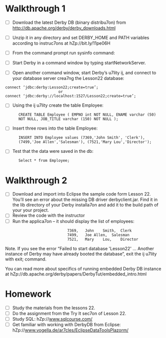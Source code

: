 # Walkthrough	1
- [ ] Download	the	latest	Derby	DB	(binary	distribu7on)	from http://db.apache.org/derby/derby_downloads.html
- [ ] Unzip	it	in	any	directory	and	set	DERBY_HOME	and	PATH	variables according	to	instruc7ons	at	hZp://bit.ly/11pe06H
- [ ] From	the	command	prompt	run	sysinfo	command:

- [ ] Start	Derby	in	a	command	window	by	typing       startNetworkServer.

- [ ] Open	another	command	window,	start	Derby’s	u7lity	ij,		and	 connect	to	your	database	server	crea7ng	the	Lesson22	database:
```
connect	‘jdbc:derby:Lesson22;create=true’;
      					or
connect	‘jdbc:derby://localhost:1527/Lesson22;create=true’;
```
- [ ] Using	the	ij	u7lity	create	the	table	Employee:
```
      CREATE TABLE Employee ( EMPNO int NOT NULL, ENAME varchar (50)
      NOT NULL, JOB_TITLE varchar (150) NOT NULL );
```
- [ ] Insert	three	rows	into	the	table	Employee:
```
      INSERT INTO Employee values (7369,'John Smith', 'Clerk'),
      (7499,'Joe Allen','Salesman'), (7521,'Mary Lou','Director');
```
- [ ] Test	that	the	data	were	saved	in	the	db:
```
      Select * from Employee;
```
# Walkthrough	2
- [ ] Download	and	import	into	Eclipse	the	sample	code	form	Lesson	22.
      You’ll	see	an	error	about	the	missing	DB	driver	derbyclient.jar.	Find	it
      in	the	lib	directory	of	your	Derby	installa7on	and	add	it	to	the	build
      path	of	your	your	project.
- [ ] Review	the	code	with	the	instructor
- [ ] Run	the	applica7on	–	it	should	display	the	list	of	employees:
```
      						7369,	John	Smith,	Clerk
      						7499,	Joe	Allen,	Salesman
      						7521,	Mary	Lou,	Director
```
Note.
If	you	see	the	error	“Failed	to	start	database	'Lesson22'	…	Another	instance	of	      Derby	may	have	already	booted	the	database”,		exit	the	ij	u7lity	with	exit;	command.

You	can	read	more	about	specifics	of	running	embedded	Derby	DB	instance	at	      hZp://db.apache.org/derby/papers/DerbyTut/embedded_intro.html

# Homework
- [ ] Study	the	materials	from	the	lessons	22.
- [ ] Do the	assignment	from	the	Try	It	sec7on	of	Lesson	22.
- [ ] Study	SQL:	hZp://www.sqlcourse.com/
- [ ] Get	familiar	with	working	with	DerbyDB	from	Eclipse: hZp://www.vogella.de/ar7cles/EclipseDataToolsPlazorm/
